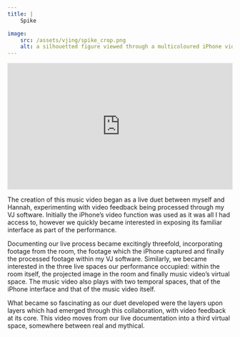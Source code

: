 ```yaml
---
title: | 
    Spike

image:
    src: /assets/vjing/spike_crop.png
    alt: a silhouetted figure viewed through a multicoloured iPhone video interface
---
```


<div style="padding:56.25% 0 0 0;position:relative;"><iframe src="https://player.vimeo.com/video/850516266?h=fd0a08f887&title=0&byline=0&portrait=0" style="position:absolute;top:0;left:0;width:100%;height:100%;" frameborder="0" allow="autoplay; fullscreen; picture-in-picture" allowfullscreen></iframe></div><script src="https://player.vimeo.com/api/player.js"></script>

The creation of this music video began as a live duet between myself and Hannah, experimenting with video feedback being processed through my VJ software. Initially the iPhone’s video function was used as it was all I had access to, however we quickly became interested in exposing its familiar interface as part of the performance.

Documenting our live process became excitingly threefold, incorporating footage from the room, the footage which the iPhone captured and finally the processed footage within my VJ software. Similarly, we became interested in the three live spaces our performance occupied: within the room itself, the projected image in the room and finally music video’s virtual space. The music video also plays with two temporal spaces, that of the iPhone interface and that of the music video itself.

What became so fascinating as our duet developed were the layers upon layers which had emerged through this collaboration, with video feedback at its core. This video moves from our live documentation into a third virtual space, somewhere between real and mythical.